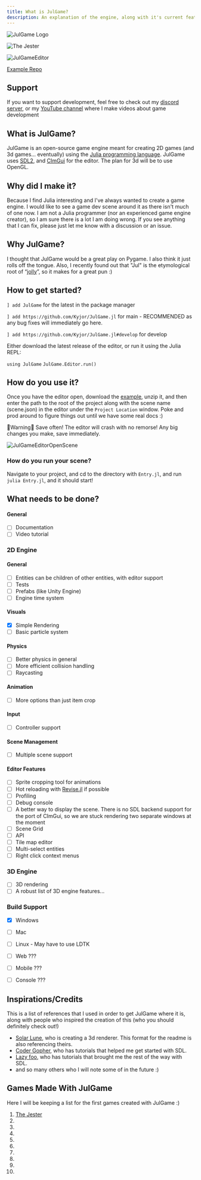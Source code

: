 ```yaml
---
title: What is JulGame?
description: An explanation of the engine, along with it's current features and wishlist.
---
```


![JulGame Logo](https://github.com/Kyjor/JulGame.jl/assets/13784123/f68ece3a-62a1-48fb-a905-c7c8b9aa35c1)

![The Jester](https://github.com/Kyjor/JulGame.jl/assets/13784123/61c51bab-557d-4712-86a8-59ab91350667)

![JulGameEditor](https://github.com/Kyjor/JulGame.jl/assets/13784123/c4ad139f-4d78-47f9-9d13-7bfd150e81bf)


[Example Repo](https://github.com/Kyjor/JulGame-Example)

## Support

If you want to support development, feel free to check out my [discord server](https://discord.gg/RGMkdzW), or my [YouTube channel](https://www.youtube.com/@kyjor_) where I make videos about game development

## What is JulGame?

JulGame is an open-source game engine meant for creating 2D games (and 3d games... eventually) using the [Julia programming language](https://julialang.org/). JulGame uses [SDL2](https://github.com/JuliaMultimedia/SimpleDirectMediaLayer.jl/), and [CImGui](https://github.com/Gnimuc/CImGui.jl) for the editor. The plan for 3d will be to use OpenGL.

## Why did I make it?

Because I find Julia interesting and I've always wanted to create a game engine. I would like to see a game dev scene around it as there isn't much of one now. I am not a Julia programmer (nor an experienced game engine creator), so I am sure there is a lot I am doing wrong. If you see anything that I can fix, please just let me know with a discussion or an issue.

## Why JulGame?

I thought that JulGame would be a great play on Pygame. I also think it just rolls off the tongue. Also, I recently found out that "Jul" is the etymological root of “[jolly](https://en.m.wiktionary.org/wiki/j%C3%B3l#Icelandic)”, so it makes for a great pun :)

## How to get started?

`] add JulGame` for the latest in the package manager

`] add https://github.com/Kyjor/JulGame.jl` for main - RECOMMENDED as any bug fixes will immediately go here.

`] add https://github.com/Kyjor/JulGame.jl#develop` for develop

Either download the latest release of the editor, or run it using the Julia REPL:

`using JulGame`
`JulGame.Editor.run()`

## How do you use it?

Once you have the editor open, download the [example](https://github.com/Kyjor/JulGame-Example), unzip it, and then enter the path to the root of the project along with the scene name (scene.json) in the editor under the `Project Location` window. Poke and prod around to figure things out until we have some real docs :) 

🔴Warning🔴 Save often! The editor will crash with no remorse! Any big changes you make, save immediately.

![JulGameEditorOpenScene](https://github.com/Kyjor/JulGame.jl/assets/13784123/0e1ab178-c28e-4c9e-b820-6f2d17916085)

### How do you run your scene?
Navigate to your project, and cd to the directory with `Entry.jl`, and run `julia Entry.jl`, and it should start!

## What needs to be done?
#### General 
- [ ] Documentation
- [ ] Video tutorial
### 2D Engine
#### General
- [ ] Entities can be children of other entities, with editor support
- [ ] Tests
- [ ] Prefabs (like Unity Engine)
- [ ] Engine time system
#### Visuals
- [X] Simple Rendering
- [ ] Basic particle system
#### Physics
- [ ] Better physics in general
- [ ] More efficient collision handling
- [ ] Raycasting
#### Animation
- [ ] More options than just item crop
#### Input
- [ ] Controller support
#### Scene Management
- [ ] Multiple scene support
#### Editor Features
- [ ] Sprite cropping tool for animations
- [ ] Hot reloading with [Revise.jl](https://github.com/timholy/Revise.jl) if possible
- [ ] Profiling 
- [ ] Debug console
- [ ] A better way to display the scene. There is no SDL backend support for the port of CImGui, so we are stuck rendering two separate windows at the moment
- [ ] Scene Grid
- [ ] API
- [ ] Tile map editor
- [ ] Multi-select entities
- [ ] Right click context menus
### 3D Engine
- [ ] 3D rendering
- [ ] A robust list of 3D engine features...
### Build Support
- [X] Windows
- [ ] Mac
- [ ] Linux - May have to use LDTK
- [ ] Web ???
- [ ] Mobile ???
- [ ] Console ???


## Inspirations/Credits
This is a list of references that I used in order to get JulGame where it is, along with people who inspired the creation of this (who you should definitely check out!)
- [Solar Lune](https://github.com/SolarLune/tetra3d), who is creating a 3d renderer. This format for the readme is also referencing theirs.
- [Coder Gopher](https://www.youtube.com/channel/UCfiC4q3AahU4Io-s83-CIbQ), who has tutorials that helped me get started with SDL.
- [Lazy foo](https://lazyfoo.net/), who has tutorials that brought me the rest of the way with SDL.
- and so many others who I will note some of in the future :)

## Games Made With JulGame
Here I will be keeping a list for the first games created with JulGame :)

1. [The Jester](https://kyjor.itch.io/the-jester)
2.
3.
4.
5.
6.
7.
8.
9.
10.